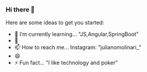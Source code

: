 ### Hi there 👋

Here are some ideas to get you started:

- 🌱 I’m currently learning... "JS,Angular,SpringBoot"
- 💬 
- 📫 How to reach me... Instagram: "julianomolinari_"
- 😄 
- ⚡ Fun fact... "I like technology and poker"

